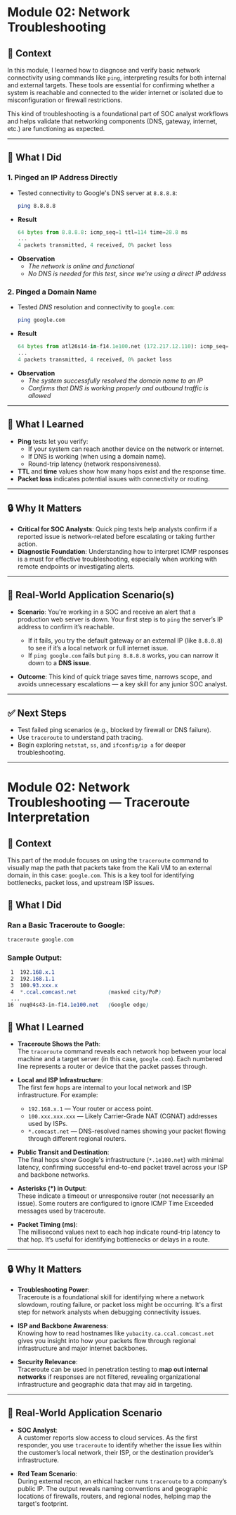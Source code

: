 # Module 02: Network Troubleshooting

## 🧩 Context
In this module, I learned how to diagnose and verify basic network connectivity using commands like `ping`, interpreting results for both internal and external targets. These tools are essential for confirming whether a system is reachable and connected to the wider internet or isolated due to misconfiguration or firewall restrictions.

This kind of troubleshooting is a foundational part of SOC analyst workflows and helps validate that networking components (DNS, gateway, internet, etc.) are functioning as expected.

---

## 🔧 What I Did

### 1. **Pinged an IP Address Directly**
- Tested connectivity to Google's DNS server at `8.8.8.8`:
  ```bash
  ping 8.8.8.8
  ```
- **Result**
  ```python
  64 bytes from 8.8.8.8: icmp_seq=1 ttl=114 time=28.8 ms
  ...
  4 packets transmitted, 4 received, 0% packet loss
  ```
- **Observation**
  - *The network is online and functional*
  - *No DNS is needed for this test, since we're using a direct IP address*
 
### 2. **Pinged a Domain Name**
- Tested *DNS* resolution and connectivity to `google.com`:
  ```bash
  ping google.com
  ```
- **Result**
  ```python
  64 bytes from atl26s14-in-f14.1e100.net (172.217.12.110): icmp_seq=1 ttl=114 time=20.5 ms
  ...
  4 packets transmitted, 4 received, 0% packet loss
  ```
- **Observation**
  - *The system successfully resolved the domain name to an IP*
  - *Confirms that DNS is working properly and outbound traffic is allowed*

---

## 🧠 What I Learned

- **Ping** tests let you verify:
  - If your system can reach another device on the network or internet.
  - If DNS is working (when using a domain name).
  - Round-trip latency (network responsiveness).
- **TTL** and **time** values show how many hops exist and the response time.
- **Packet loss** indicates potential issues with connectivity or routing.

---

## 🔒 Why It Matters

- **Critical for SOC Analysts**: Quick ping tests help analysts confirm if a reported issue is network-related before escalating or taking further action.
- **Diagnostic Foundation**: Understanding how to interpret ICMP responses is a must for effective troubleshooting, especially when working with remote endpoints or investigating alerts.

---

## 🏦 Real-World Application Scenario(s)

- **Scenario**: You're working in a SOC and receive an alert that a production web server is down. Your first step is to `ping` the server’s IP address to confirm it’s reachable.
  - If it fails, you try the default gateway or an external IP (like `8.8.8.8`) to see if it’s a local network or full internet issue.
  - If `ping google.com` fails but `ping 8.8.8.8` works, you can narrow it down to a **DNS issue**.

- **Outcome**: This kind of quick triage saves time, narrows scope, and avoids unnecessary escalations — a key skill for any junior SOC analyst.

---

## ✅ Next Steps

- Test failed ping scenarios (e.g., blocked by firewall or DNS failure).
- Use `traceroute` to understand path tracing.
- Begin exploring `netstat`, `ss`, and `ifconfig/ip a` for deeper troubleshooting.

---

# Module 02: Network Troubleshooting — Traceroute Interpretation

## 🧩 Context
This part of the module focuses on using the `traceroute` command to visually map the path that packets take from the Kali VM to an external domain, in this case: `google.com`. This is a key tool for identifying bottlenecks, packet loss, and upstream ISP issues.

## 🔧 What I Did

### Ran a Basic Traceroute to Google:
```bash
traceroute google.com
```

### Sample Output:
```scss
 1  192.168.x.1
 2  192.168.1.1
 3  100.93.xxx.x
 4  *.ccal.comcast.net          (masked city/PoP)
 ...
16  nuq04s43-in-f14.1e100.net   (Google edge)
```

## 🧠 What I Learned

- **Traceroute Shows the Path**:  
  The `traceroute` command reveals each network hop between your local machine and a target server (in this case, `google.com`). Each numbered line represents a router or device that the packet passes through.

- **Local and ISP Infrastructure**:  
  The first few hops are internal to your local network and ISP infrastructure. For example:  
  - `192.168.x.1` — Your router or access point.  
  - `100.xxx.xxx.xxx` — Likely Carrier-Grade NAT (CGNAT) addresses used by ISPs.  
  - `*.comcast.net` — DNS-resolved names showing your packet flowing through different regional routers.

- **Public Transit and Destination**:  
  The final hops show Google's infrastructure (`*.1e100.net`) with minimal latency, confirming successful end-to-end packet travel across your ISP and backbone networks.

- **Asterisks (*) in Output**:  
  These indicate a timeout or unresponsive router (not necessarily an issue). Some routers are configured to ignore ICMP Time Exceeded messages used by traceroute.

- **Packet Timing (ms)**:  
  The millisecond values next to each hop indicate round-trip latency to that hop. It’s useful for identifying bottlenecks or delays in a route.

---

## 🔒 Why It Matters

- **Troubleshooting Power**:  
  Traceroute is a foundational skill for identifying where a network slowdown, routing failure, or packet loss might be occurring. It's a first step for network analysts when debugging connectivity issues.

- **ISP and Backbone Awareness**:  
  Knowing how to read hostnames like `yubacity.ca.ccal.comcast.net` gives you insight into how your packets flow through regional infrastructure and major internet backbones.

- **Security Relevance**:  
  Traceroute can be used in penetration testing to **map out internal networks** if responses are not filtered, revealing organizational infrastructure and geographic data that may aid in targeting.

---

## 🏦 Real-World Application Scenario

- **SOC Analyst**:  
  A customer reports slow access to cloud services. As the first responder, you use `traceroute` to identify whether the issue lies within the customer’s local network, their ISP, or the destination provider’s infrastructure.

- **Red Team Scenario**:  
  During external recon, an ethical hacker runs `traceroute` to a company’s public IP. The output reveals naming conventions and geographic locations of firewalls, routers, and regional nodes, helping map the target's footprint.
